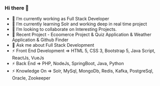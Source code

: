 ### Hi there 👋



- 🔭 I’m currently working as Full Stack Developer
- 🌱 I’m currently learning Solr and working deep in real time project
- 👯 I’m looking to collaborate on Interesting Projects.
- 🔭 Recent Project - Ecoomerce Project & Quiz Application & Weather Application & Github Finder
- 💬 Ask me about Full Stack Development
- ⚡ Front End Development => HTML 5, CSS 3, Bootstrap 5, Java Script, ReactJs, VueJs
- ⚡ Back End => PHP, NodeJs, SpringBoot, Java, Python
- ⚡ Knowledge On => Solr, MySql, MongoDb, Redis, Kafka, PostgreSql, Oracle, Zookeeper
